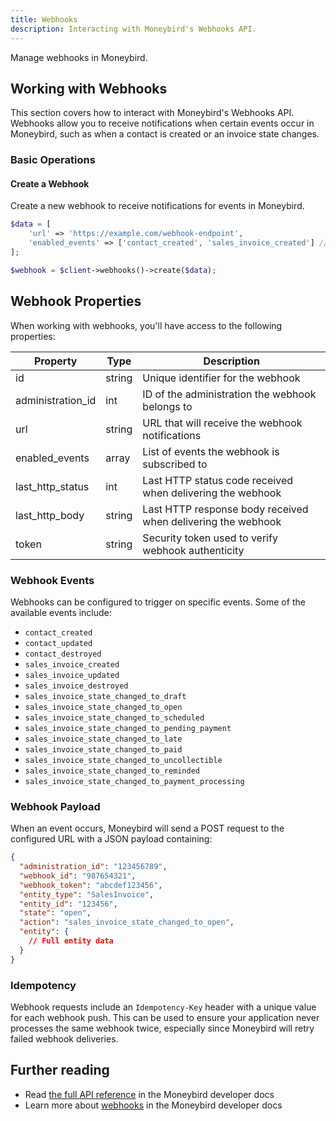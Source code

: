 ```yaml
---
title: Webhooks
description: Interacting with Moneybird's Webhooks API.
---
```


Manage webhooks in Moneybird.

## Working with Webhooks

This section covers how to interact with Moneybird's Webhooks API. Webhooks allow you to receive notifications when certain events occur in Moneybird, such as when a contact is created or an invoice state changes.

### Basic Operations

#### Create a Webhook

Create a new webhook to receive notifications for events in Moneybird.

```php
$data = [
    'url' => 'https://example.com/webhook-endpoint',
    'enabled_events' => ['contact_created', 'sales_invoice_created'] // Optional
];

$webhook = $client->webhooks()->create($data);
```

## Webhook Properties

When working with webhooks, you'll have access to the following properties:

| Property | Type | Description |
|----------|------|-------------|
| id | string | Unique identifier for the webhook |
| administration_id | int | ID of the administration the webhook belongs to |
| url | string | URL that will receive the webhook notifications |
| enabled_events | array | List of events the webhook is subscribed to |
| last_http_status | int | Last HTTP status code received when delivering the webhook |
| last_http_body | string | Last HTTP response body received when delivering the webhook |
| token | string | Security token used to verify webhook authenticity |

### Webhook Events

Webhooks can be configured to trigger on specific events. Some of the available events include:

- `contact_created`
- `contact_updated`
- `contact_destroyed`
- `sales_invoice_created`
- `sales_invoice_updated`
- `sales_invoice_destroyed`
- `sales_invoice_state_changed_to_draft`
- `sales_invoice_state_changed_to_open`
- `sales_invoice_state_changed_to_scheduled`
- `sales_invoice_state_changed_to_pending_payment`
- `sales_invoice_state_changed_to_late`
- `sales_invoice_state_changed_to_paid`
- `sales_invoice_state_changed_to_uncollectible`
- `sales_invoice_state_changed_to_reminded`
- `sales_invoice_state_changed_to_payment_processing`

### Webhook Payload

When an event occurs, Moneybird will send a POST request to the configured URL with a JSON payload containing:

```json
{
  "administration_id": "123456789",
  "webhook_id": "987654321",
  "webhook_token": "abcdef123456",
  "entity_type": "SalesInvoice",
  "entity_id": "123456",
  "state": "open",
  "action": "sales_invoice_state_changed_to_open",
  "entity": {
    // Full entity data
  }
}
```

### Idempotency

Webhook requests include an `Idempotency-Key` header with a unique value for each webhook push. This can be used to ensure your application never processes the same webhook twice, especially since Moneybird will retry failed webhook deliveries.

## Further reading

- Read [the full API reference](https://developer.moneybird.com/api/webhooks/) in the Moneybird developer docs
- Learn more about [webhooks](https://developer.moneybird.com/webhooks/) in the Moneybird developer docs
